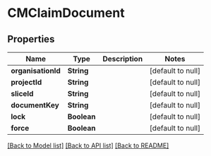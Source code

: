# CMClaimDocument
## Properties

| Name | Type | Description | Notes |
|------------ | ------------- | ------------- | -------------|
| **organisationId** | **String** |  | [default to null] |
| **projectId** | **String** |  | [default to null] |
| **sliceId** | **String** |  | [default to null] |
| **documentKey** | **String** |  | [default to null] |
| **lock** | **Boolean** |  | [default to null] |
| **force** | **Boolean** |  | [default to null] |

[[Back to Model list]](../README.md#documentation-for-models) [[Back to API list]](../README.md#documentation-for-api-endpoints) [[Back to README]](../README.md)

